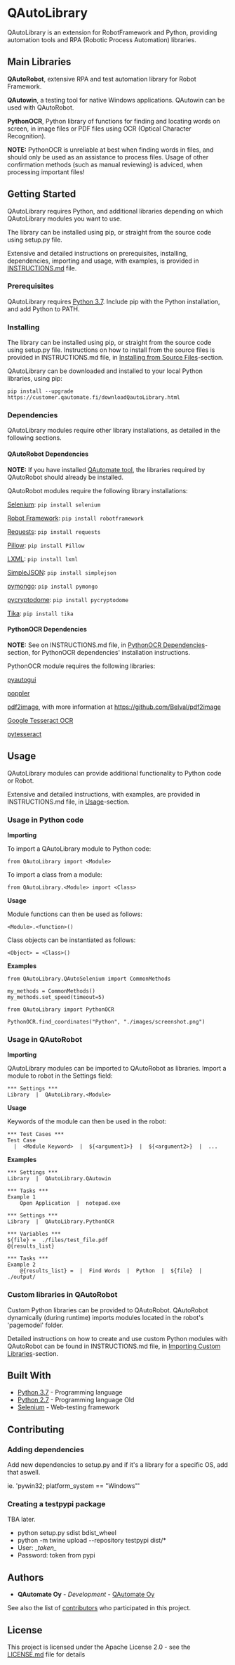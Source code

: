 # QAutoLibrary

QAutoLibrary is an extension for RobotFramework and Python, providing automation tools and RPA (Robotic Process Automation) libraries.

## Main Libraries

**QAutoRobot**, extensive RPA and test automation library for Robot Framework.

**QAutowin**, a testing tool for native Windows applications. QAutowin can be used with QAutoRobot.

**PythonOCR**, Python library of functions for finding and locating words on screen, in image files or PDF files using OCR (Optical Character Recognition).

**NOTE:** PythonOCR is unreliable at best when finding words in files, and should only be used as an assistance to process files. Usage of other confirmation methods (such as manual reviewing) is adviced, when processing important files!

## Getting Started

QAutoLibrary requires Python, and additional libraries depending on which QAutoLibrary modules you want to use.

The library can be installed using pip, or straight from the source code using setup.py file.

Extensive and detailed instructions on prerequisites, installing, dependencies, importing and usage, with examples, is provided in [INSTRUCTIONS.md](INSTRUCTIONS.md) file.

### Prerequisites

QAutoLibrary requires [Python 3.7](https://docs.python.org/3/). Include pip with the Python installation, and add Python to PATH.

### Installing

The library can be installed using pip, or straight from the source code using setup.py file. Instructions on how to install from the source files is provided in INSTRUCTIONS.md file, in [Installing from Source Files](INSTRUCTIONS.md#installing-from-source-files)-section.

QAutoLibrary can be downloaded and installed to your local Python libraries, using pip:

```
pip install --upgrade https://customer.qautomate.fi/downloadQautoLibrary.html
```

### Dependencies

QAutoLibrary modules require other library installations, as detailed in the following sections.

#### QAutoRobot Dependencies

**NOTE:** If you have installed [QAutomate tool](https://qautomate.fi/qautomate/), the libraries required by QAutoRobot should already be installed.

QAutoRobot modules require the following library installations:

[Selenium](https://www.seleniumhq.org/docs/): ```pip install selenium```

[Robot Framework](http://robotframework.org/#documentation): ```pip install robotframework```

[Requests](http://docs.python-requests.org/en/master/): ```pip install requests```

[Pillow](https://pillow.readthedocs.io/en/stable/): ```pip install Pillow```

[LXML](https://lxml.de/): ```pip install lxml```

[SimpleJSON](https://simplejson.readthedocs.io/en/latest/): ```pip install simplejson```

[pymongo](https://pypi.org/project/pymongo/): ```pip install pymongo```

[pycryptodome](https://pypi.org/project/pycryptodome/): ```pip install pycryptodome```

[Tika](https://pypi.org/project/tika/): ```pip install tika```

#### PythonOCR Dependencies

**NOTE:** See on INSTRUCTIONS.md file, in [PythonOCR Dependencies](INSTRUCTIONS.md#pythonocr-dependencies)-section, for PythonOCR dependencies' installation instructions.

PythonOCR module requires the following libraries:

[pyautogui](https://pypi.org/project/PyAutoGUI/)

[poppler](https://github.com/oschwartz10612/poppler-windows)

[pdf2image](https://pypi.org/project/pdf2image/), with more information at https://github.com/Belval/pdf2image

[Google Tesseract OCR](https://github.com/tesseract-ocr/tessdoc)

[pytesseract](https://pypi.org/project/pytesseract/)

## Usage

QAutoLibrary modules can provide additional functionality to Python code or Robot.

Extensive and detailed instructions, with examples, are provided in INSTRUCTIONS.md file, in [Usage](INSTRUCTIONS.md#usage)-section.

### Usage in Python code

**Importing**

To import a QAutoLibrary module to Python code:

```
from QAutoLibrary import <Module>
```

To import a class from a module:

```
from QAutoLibrary.<Module> import <Class>
```

**Usage**

Module functions can then be used as follows:

```
<Module>.<function>()
```

Class objects can be instantiated as follows:

```
<Object> = <Class>()
```

**Examples**

```
from QAutoLibrary.QAutoSelenium import CommonMethods

my_methods = CommonMethods()
my_methods.set_speed(timeout=5)
```

```
from QAutoLibrary import PythonOCR

PythonOCR.find_coordinates("Python", "./images/screenshot.png")
```

### Usage in QAutoRobot

**Importing**

QAutoLibrary modules can be imported to QAutoRobot as libraries. Import a module to robot in the Settings field:

```
*** Settings ***
Library  |  QAutoLibrary.<Module>
```

**Usage**

Keywords of the module can then be used in the robot:

```
*** Test Cases ***
Test Case
  |  <Module Keyword>  |  ${<argument1>}  |  ${<argument2>}  |  ...
```

**Examples**

```
*** Settings ***
Library  |  QAutoLibrary.QAutowin

*** Tasks ***
Example 1
    Open Application  |  notepad.exe
```

```
*** Settings ***
Library  |  QAutoLibrary.PythonOCR

*** Variables ***
${file} =  ./files/test_file.pdf
@{results_list}

*** Tasks ***
Example 2
    @{results_list} =  |  Find Words  |  Python  |  ${file}  |  ./output/
```

### Custom libraries in QAutoRobot

Custom Python libraries can be provided to QAutoRobot. QAutoRobot dynamically (during runtime) imports modules located in the robot's 'pagemodel' folder.

Detailed instructions on how to create and use custom Python modules with QAutoRobot can be found in INSTRUCTIONS.md file, in [Importing Custom Libraries](INSTRUCTIONS.md#importing-custom-libraries)-section.

## Built With
* [Python 3.7](https://docs.python.org/3/) - Programming language
* [Python 2.7](https://docs.python.org/2/) - Programming language Old
* [Selenium](https://www.seleniumhq.org/docs/) - Web-testing framework

## Contributing

### Adding dependencies
Add new dependencies to setup.py and if it's a library for a specific OS, add that aswell.

ie. 'pywin32; platform_system == "Windows"'

### Creating a testpypi package

TBA later.
* python setup.py sdist bdist_wheel
* python -m twine upload --repository testpypi dist/*
* User: \__token\__ 
* Password: token from pypi

## Authors

* **QAutomate Oy** - *Development* - [QAutomate Oy](https://www.qautomate.fi/)

See also the list of [contributors](https://github.com/QAutoFamily/QAutoLibrary/contributors) who participated in this project.

## License

This project is licensed under the Apache License 2.0 - see the [LICENSE.md](LICENSE.md) file for details

